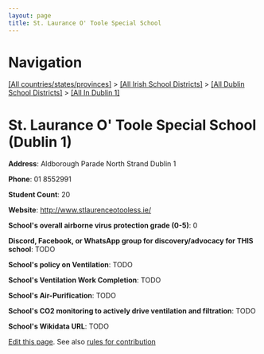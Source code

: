 ```yaml
---
layout: page
title: St. Laurance O' Toole Special School
---
```

# Navigation

[[All countries/states/provinces]](../../../..) > [[All Irish School Districts]](../../..) > [[All Dublin School Districts]](../..) > [[All In Dublin 1]](..)

# St. Laurance O' Toole Special School (Dublin 1)

**Address**: Aldborough Parade North Strand Dublin 1

**Phone**: 01 8552991

**Student Count**: 20

**Website**: <http://www.stlaurenceotooless.ie/>

**School's overall airborne virus protection grade (0-5)**: 0

**Discord, Facebook, or WhatsApp group for discovery/advocacy for THIS school**: TODO

**School's policy on Ventilation**: TODO

**School's Ventilation Work Completion**: TODO

**School's Air-Purification**: TODO

**School's CO2 monitoring to actively drive ventilation and filtration**: TODO

**School's Wikidata URL**: TODO


[Edit this page](https://github.com/ventilate-schools/Ireland/edit/main/./Dublin_1/St._Laurance_O'_Toole_Special_School.md). See also [rules for contribution](../../../contribution-rules/)